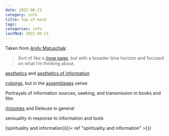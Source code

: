 ```yaml
---
date: 2022-06-21
category: info
title: top of mind
tags:
categories: info
lastMod: 2022-06-21
---
```

Taken from [Andy Matuschak](https://notes.andymatuschak.org/About_these_notes?stackedNotes=zUw5PuD8op9oq8kHvni6sug6eRTNtR9Wqma):

> Sort of like a [/now page](https://sivers.org/nowff), but with a broader time horizon and focused on what I’m thinking about.

[aesthetics](https://wilde-at-heart.garden/tags/aesthetics/) and [aesthetics of information](https://wilde-at-heart.garden/tags/aesthetics-of-information/)

[cyborgs](https://wilde-at-heart.garden/tags/cyborgs/), but in the [assemblages](https://wilde-at-heart.garden/tags/assemblages/) sense

Portrayals of information sources, seeking, and transmission in books and film

[rhizomes](https://wilde-at-heart.garden/tags/rhizomes/) and Deleuze in general

sensuality in response to information and tools

[spirituality and information]({{< ref "spirituality and information" >}})
